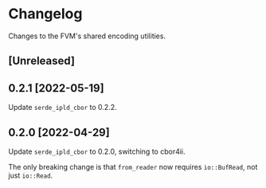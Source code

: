 # Changelog

Changes to the FVM's shared encoding utilities.

## [Unreleased]

## 0.2.1 [2022-05-19]

Update `serde_ipld_cbor` to 0.2.2.

## 0.2.0 [2022-04-29]

Update `serde_ipld_cbor` to 0.2.0, switching to cbor4ii.

The only breaking change is that `from_reader` now requires `io::BufRead`, not just `io::Read`.
